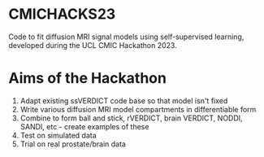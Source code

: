 # CMICHACKS23

Code to fit diffusion MRI signal models using self-supervised learning, developed during the UCL CMIC Hackathon 2023.

# Aims of the Hackathon

1. Adapt existing ssVERDICT code base so that model isn't fixed
2. Write various diffusion MRI model compartments in differentiable form
3. Combine to form ball and stick, rVERDICT, brain VERDICT, NODDI, SANDI, etc - create examples of these
4. Test on simulated data
5. Trial on real prostate/brain data
